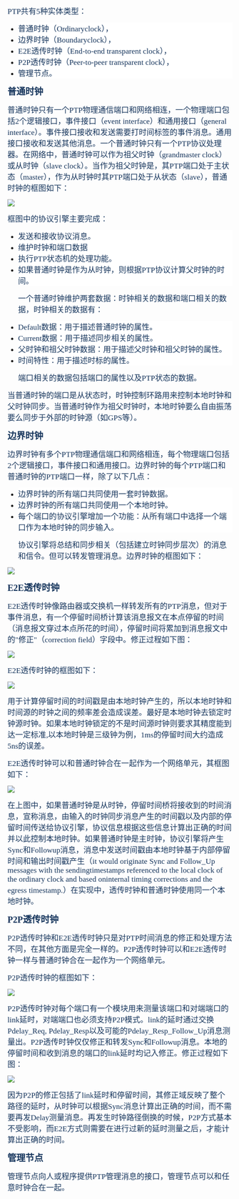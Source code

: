 <span style="color:#17365d; font-family:宋体"><span style="font-size:13pt">PTP共有5种实体类型：</span><span style="color:black; font-size:10pt">
			</span></span>

<!-- more -->
*   <div style="background: white"><span style="color:#17365d; font-family:宋体"><span style="font-size:13pt">普通时钟（Ordinaryclock），</span><span style="color:black; font-size:10pt">
					</span></span></div>
*   <div style="background: white"><span style="color:#17365d; font-family:宋体"><span style="font-size:13pt">边界时钟（Boundaryclock），</span><span style="color:black; font-size:10pt">
					</span></span></div>
*   <div style="background: white"><span style="color:#17365d; font-family:宋体"><span style="font-size:13pt">E2E透传时钟（End-to-end transparent clock），</span><span style="color:black; font-size:10pt">
					</span></span></div>
*   <div style="background: white"><span style="color:#17365d; font-family:宋体"><span style="font-size:13pt">P2P透传时钟（Peer-to-peer transparent clock），</span><span style="color:black; font-size:10pt">
					</span></span></div>
*   <div style="background: white"><span style="color:#17365d; font-family:宋体"><span style="font-size:13pt">管理节点。</span><span style="color:black; font-size:10pt">
					</span></span></div>

<span style="color:#17365d; font-family:宋体"><span style="font-size:15pt">**普通时钟**</span><span style="color:black; font-size:10pt">
					</span></span>

<span style="color:#17365d; font-family:宋体"><span style="font-size:13pt">普通时钟只有一个PTP物理通信端口和网络相连，一个物理端口包括2个逻辑接口，事件接口（event interface）和通用接口（general interface）。事件接口接收和发送需要打时间标签的事件消息。通用接口接收和发送其他消息。一个普通时钟只有一个PTP协议处理器。在网络中，普通时钟可以作为祖父时钟（grandmaster clock）或从时钟（slave clock）。当作为祖父时钟是，其PTP端口处于主状态（master），作为从时钟时其PTP端口处于从状态（slave），普通时钟的框图如下：</span><span style="color:black; font-size:10pt">
					</span></span>

![](http://www.madhex.com/wp-content/uploads/2016/05/051716_0835_1588v2PTP1.png)<span style="color:black; font-family:宋体; font-size:10pt">
				</span>

<span style="color:#17365d; font-family:宋体"><span style="font-size:13pt">框图中的协议引擎主要完成：</span><span style="color:black; font-size:10pt">
					</span></span>

*   <div style="background: white"><span style="color:#17365d; font-family:宋体"><span style="font-size:13pt">发送和接收协议消息。</span><span style="color:black; font-size:10pt">
					</span></span></div>
*   <div style="background: white"><span style="color:#17365d; font-family:宋体"><span style="font-size:13pt">维护时钟和端口数据</span><span style="color:black; font-size:10pt">
					</span></span></div>
*   <div style="background: white"><span style="color:#17365d; font-family:宋体"><span style="font-size:13pt">执行PTP状态机的处理功能。</span><span style="color:black; font-size:10pt">
					</span></span></div>
*   <div style="background: white"><span style="color:#17365d; font-family:宋体"><span style="font-size:13pt">如果普通时钟是作为从时钟，则根据PTP协议计算父时钟的时间。</span><span style="color:black; font-size:10pt">
					</span></span></div>

    <span style="color:#17365d; font-family:宋体"><span style="font-size:13pt">一个普通时钟维护两套数据：时钟相关的数据和端口相关的数据，时钟相关的数据有：</span><span style="color:black; font-size:10pt">
					</span></span>

*   <div style="background: white"><span style="color:#17365d; font-family:宋体"><span style="font-size:13pt">Default数据：用于描述普通时钟的属性。</span><span style="color:black; font-size:10pt">
					</span></span></div>
*   <div style="background: white"><span style="color:#17365d; font-family:宋体"><span style="font-size:13pt">Current数据：用于描述同步相关的属性。</span><span style="color:black; font-size:10pt">
					</span></span></div>
*   <div style="background: white"><span style="color:#17365d; font-family:宋体"><span style="font-size:13pt">父时钟和祖父时钟数据：用于描述父时钟和祖父时钟的属性。</span><span style="color:black; font-size:10pt">
					</span></span></div>
*   <div style="background: white"><span style="color:#17365d; font-family:宋体"><span style="font-size:13pt">时间特性：用于描述时标的属性。</span><span style="color:black; font-size:10pt">
					</span></span></div>

    <span style="color:#17365d; font-family:宋体"><span style="font-size:13pt">端口相关的数据包括端口的属性以及PTP状态的数据。</span><span style="color:black; font-size:10pt">
					</span></span>

<span style="color:#17365d; font-family:宋体"><span style="font-size:13pt">当普通时钟的端口是从状态时，时钟控制环路用来控制本地时钟和父时钟同步。当普通时钟作为祖父时钟时，本地时钟要么自由振荡要么同步于外部的时钟源（如GPS等）。</span><span style="color:black; font-size:10pt">
					</span></span>

<span style="color:#17365d; font-family:宋体"><span style="font-size:15pt">**边界时钟**</span><span style="color:black; font-size:10pt">
					</span></span>

<span style="color:#17365d; font-family:宋体"><span style="font-size:13pt">边界时钟有多个PTP物理通信端口和网络相连，每个物理端口包括2个逻辑接口，事件接口和通用接口。边界时钟的每个PTP端口和普通时钟的PTP端口一样，除了以下几点：</span><span style="color:black; font-size:10pt">
					</span></span>

*   <div style="background: white"><span style="color:#17365d; font-family:宋体"><span style="font-size:13pt">边界时钟的所有端口共同使用一套时钟数据。</span><span style="color:black; font-size:10pt">
					</span></span></div>
*   <div style="background: white"><span style="color:#17365d; font-family:宋体"><span style="font-size:13pt">边界时钟的所有端口共同使用一个本地时钟。</span><span style="color:black; font-size:10pt">
					</span></span></div>
*   <div style="background: white"><span style="color:#17365d; font-family:宋体"><span style="font-size:13pt">每个端口的协议引擎增加一个功能：从所有端口中选择一个端口作为本地时钟的同步输入。</span><span style="color:black; font-size:10pt">
					</span></span></div>

    <span style="color:#17365d; font-family:宋体"><span style="font-size:13pt">协议引擎将总结和同步相关（包括建立时钟同步层次）的消息和信令。但可以转发管理消息。边界时钟的框图如下：</span><span style="color:black; font-size:10pt">
					</span></span>

![](http://www.madhex.com/wp-content/uploads/2016/05/051716_0835_1588v2PTP2.png)<span style="color:black; font-family:宋体; font-size:10pt">
				</span>

<span style="color:#17365d; font-family:宋体"><span style="font-size:15pt">**E2E透传时钟**</span><span style="color:black; font-size:10pt">
					</span></span>

<span style="color:#17365d; font-family:宋体"><span style="font-size:13pt">E2E透传时钟像路由器或交换机一样转发所有的PTP消息，但对于事件消息，有一个停留时间桥计算该消息报文在本点停留的时间（消息报文穿过本点所花的时间），停留时间将累加到消息报文中的"修正"（correction field）字段中。修正过程如下图：</span><span style="color:black; font-size:10pt">
					</span></span>

![](http://www.madhex.com/wp-content/uploads/2016/05/051716_0835_1588v2PTP3.png)<span style="color:black; font-family:宋体; font-size:10pt">
				</span>

<span style="color:#17365d; font-family:宋体"><span style="font-size:13pt">E2E透传时钟的框图如下：</span><span style="color:black; font-size:10pt">
					</span></span>

![](http://www.madhex.com/wp-content/uploads/2016/05/051716_0835_1588v2PTP4.png)<span style="color:black; font-family:宋体; font-size:10pt">
				</span>

<span style="color:#17365d; font-family:宋体"><span style="font-size:13pt">用于计算停留时间的时间戳是由本地时钟产生的，所以本地时钟和时间源的时钟之间的频率差会造成误差。最好是本地时钟去锁定时钟源时钟。如果本地时钟锁定的不是时间源时钟则要求其精度能到达一定标准,以本地时钟是三级钟为例，1ms的停留时间大约造成5ns的误差。</span><span style="color:black; font-size:10pt">
					</span></span>

<span style="color:#17365d; font-family:宋体"><span style="font-size:13pt">E2E透传时钟可以和普通时钟合在一起作为一个网络单元，其框图如下：</span><span style="color:black; font-size:10pt">
					</span></span>

![](http://www.madhex.com/wp-content/uploads/2016/05/051716_0835_1588v2PTP5.png)<span style="color:black; font-family:宋体; font-size:10pt">
				</span>

<span style="color:#17365d; font-family:宋体"><span style="font-size:13pt">在上图中，如果普通时钟是从时钟，停留时间桥将接收到的时间消息，宣称消息，由输入的时钟同步消息产生的时间戳以及内部的停留时间传送给协议引擎，协议信息根据这些信息计算出正确的时间并以此控制本地时钟。如果普通时钟是主时钟，协议引擎将产生Sync和Followup消息，消息中发送时间戳由本地时钟基于内部停留时间和输出时间戳产生（it would originate Sync and Follow_Up messages with the sendingtimestamps referenced to the local clock of the ordinary clock and based oninternal timing corrections and the egress timestamp.）在实现中，透传时钟和普通时钟使用同一个本地时钟。</span><span style="color:black; font-size:10pt">
					</span></span>

<span style="color:#17365d; font-family:宋体"><span style="font-size:15pt">**P2P透传时钟**</span><span style="color:black; font-size:10pt">
					</span></span>

<span style="color:#17365d; font-family:宋体"><span style="font-size:13pt">P2P透传时钟和E2E透传时钟只是对PTP时间消息的修正和处理方法不同，在其他方面是完全一样的。P2P透传时钟可以和E2E透传时钟一样与普通时钟合在一起作为一个网络单元。</span><span style="color:black; font-size:10pt">
					</span></span>

<span style="color:#17365d; font-family:宋体"><span style="font-size:13pt">P2P透传时钟的框图如下：</span><span style="color:black; font-size:10pt">
					</span></span>

![](http://www.madhex.com/wp-content/uploads/2016/05/051716_0835_1588v2PTP6.png)<span style="color:black; font-family:宋体; font-size:10pt">
				</span>

<span style="color:#17365d; font-family:宋体"><span style="font-size:13pt">P2P透传时钟对每个端口有一个模块用来测量该端口和对端端口的link延时，对端端口也必须支持P2P模式。link的延时通过交换Pdelay_Req, Pdelay_Resp以及可能的Pdelay_Resp_Follow_Up消息测量出。P2P透传时钟仅仅修正和转发Sync和Followup消息。本地的停留时间和收到消息的端口的link延时均记入修正。修正过程如下图：</span><span style="color:black; font-size:10pt">
					</span></span>

![](http://www.madhex.com/wp-content/uploads/2016/05/051716_0835_1588v2PTP7.png)<span style="color:black; font-family:宋体; font-size:10pt">
				</span>

<span style="color:#17365d; font-family:宋体"><span style="font-size:13pt">因为P2P的修正包括了link延时和停留时间，其修正域反映了整个路径的延时，从时钟可以根据Sync消息计算出正确的时间，而不需要再发Delay测量消息。再发生时钟路径倒换的时候，P2P方式基本不受影响，而E2E方式则需要在进行过新的延时测量之后，才能计算出正确的时间。</span><span style="color:black; font-size:10pt">
					</span></span>

<span style="color:#17365d; font-family:宋体"><span style="font-size:15pt">**管理节点**</span><span style="color:black; font-size:10pt">
					</span></span>

<span style="color:#17365d; font-family:宋体"><span style="font-size:13pt">管理节点向人或程序提供PTP管理消息的接口，管理节点可以和任意时钟合在一起。</span><span style="color:black; font-size:10pt">
					</span></span>
